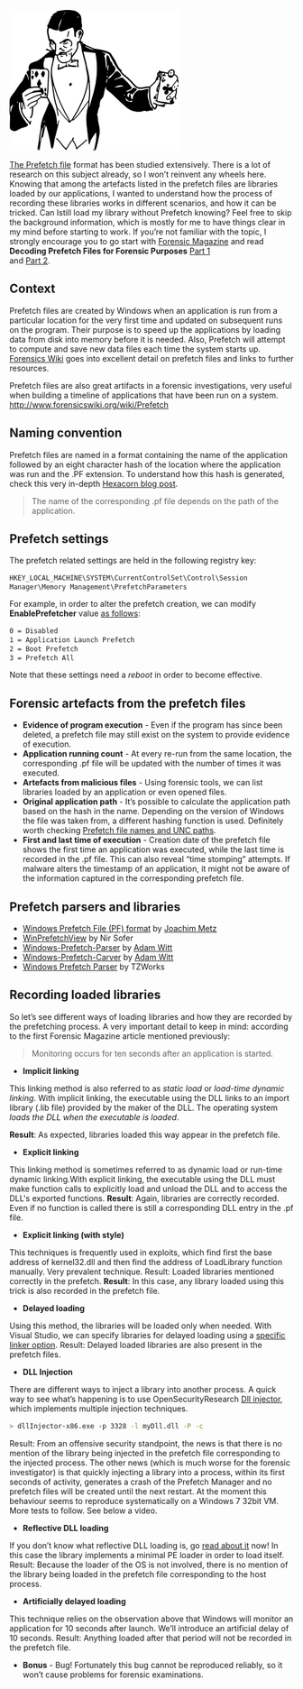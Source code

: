 ![Logo](/assets/images/tricks.png)

[The Prefetch file](http://www.forensicswiki.org/wiki/Windows_Prefetch_File_Format) format has been studied extensively. 
There is a lot of research on this subject already, so I won’t reinvent any wheels here.
Knowing that among the artefacts listed in the prefetch files are libraries loaded by our applications,
I wanted to understand how the process of recording these libraries works in different scenarios, and how it can be tricked. Can  Istill load my library without Prefetch knowing?
Feel free to skip the background information, which is mostly for me to have things clear in my mind before starting to work. 
If you’re not familiar with the topic, I strongly encourage you to go start with [Forensic Magazine](https://www.forensicmag.com/) 
and read **Decoding Prefetch Files for Forensic Purposes**  [Part 1](https://www.forensicmag.com/article/2010/12/decoding-prefetch-files-forensic-purposes-part-1)  
and [Part 2](https://www.forensicmag.com/article/2010/12/decoding-prefetch-files-forensic-purposes-part-2).

## Context
Prefetch files are created by Windows when an application is run from a particular location for the very first time and 
updated on subsequent runs on the program. Their purpose is to speed up the applications by loading data from disk into memory 
before it is needed. Also, Prefetch will attempt to compute and save new data files each time the system starts up. 
[Forensics Wiki](http://www.forensicswiki.org/wiki/Prefetch) goes into excellent detail on prefetch files and 
links to further resources.

Prefetch files are also great artifacts in a forensic investigations, very useful when building a timeline of applications that have been run on a system.  http://www.forensicswiki.org/wiki/Prefetch

## Naming convention
Prefetch files are named in a format containing the name of the application followed by an eight character hash 
of the location where the application was run and the .PF extension.
To understand how this hash is generated, check this very in-depth [Hexacorn blog post](http://www.hexacorn.com/blog/2012/06/13/prefetch-hash-calculator-a-hash-lookup-table-xpvistaw7w2k3w2k8/).

> The name of the corresponding .pf file depends on the path of the application.

## Prefetch settings 
The prefetch related settings are held in the following registry key:
```
HKEY_LOCAL_MACHINE\SYSTEM\CurrentControlSet\Control\Session Manager\Memory Management\PrefetchParameters
```
For example, in order to alter the prefetch creation, we can modify **EnablePrefetcher** value [as follows](https://msdn.microsoft.com/en-us/library/ms940847(v=winembedded.5).aspx):

```
0 = Disabled 
1 = Application Launch Prefetch 
2 = Boot Prefetch 
3 = Prefetch All
```

Note that these settings need a *reboot* in order to become effective.
 
## Forensic artefacts from the prefetch files
* __Evidence of program execution__ - Even if the program has since been deleted, a prefetch file may still exist on the system to provide evidence of execution. 
* __Application running count__ - At every re-run from the same location, the corresponding .pf file will be updated with the number of times it was executed.
* __Artefacts from malicious files__ - Using forensic tools, we can list libraries loaded by an application or even opened files.
* __Original application path__ - It’s possible to calculate the application path based on the hash in the name. Depending on the version of Windows the file was taken from, a different hashing function is used. Definitely worth checking [Prefetch file names and UNC paths](http://www.hexacorn.com/blog/2012/10/29/prefetch-file-names-and-unc-paths/).
* __First and last time of execution__ - Creation date  of the prefetch file shows the first time an application was executed, while the last time is recorded in the .pf file. This can also reveal “time stomping” attempts. If malware alters the timestamp of an application, it might not be aware of the information captured in the corresponding prefetch file.

## Prefetch parsers and libraries
* [Windows Prefetch File (PF) format](https://github.com/libyal/libscca/blob/master/documentation/Windows%20Prefetch%20File%20(PF)%20format.asciidoc) by [Joachim Metz](https://twitter.com/joachimmetz)
* [WinPrefetchView](http://www.nirsoft.net/utils/win_prefetch_view.html) by Nir Sofer
* [Windows-Prefetch-Parser](https://github.com/PoorBillionaire/Windows-Prefetch-Parser) by [Adam Witt](https://twitter.com/_TrapLoop)
* [Windows-Prefetch-Carver](https://github.com/PoorBillionaire/Windows-Prefetch-Carver) by [Adam Witt](https://twitter.com/_TrapLoop)
* [Windows Prefetch Parser](https://tzworks.net/prototype_page.php?proto_id=1) by  TZWorks

## Recording loaded libraries
So let’s see different ways of loading libraries and how they are recorded by the prefetching process. 
A very important detail to keep in mind: according to the first Forensic Magazine article mentioned previously:
> Monitoring occurs for ten seconds after an application is started.

* __Implicit linking__

This linking method is also referred to as _static load_ or _load-time dynamic linking_. With implicit linking, the executable using the DLL links to an import library (.lib file) provided by the maker of the DLL. The operating system _loads the DLL when the executable is loaded_.

**Result**: As expected, libraries loaded this way appear in the prefetch file.
* __Explicit linking__

This linking method is sometimes referred to as dynamic load or run-time dynamic linking.With explicit linking, the executable using the DLL must make function calls to explicitly load and unload the DLL and to access the DLL's exported functions. 
**Result**: Again, libraries are correctly recorded. Even if no function is called there is still a corresponding DLL entry in the .pf file.
* __Explicit linking (with style)__

This techniques is frequently used in exploits, which find first the base address of kernel32.dll and then find the address of LoadLibrary function manually. Very prevalent technique. 
	Result: Loaded libraries mentioned correctly in the prefetch. 
**Result**: In this case, any library loaded using this trick is also recorded in the prefetch file.  
* __Delayed loading__

Using this method, the libraries will be loaded only when needed. With Visual Studio, we can specify libraries for delayed loading using a [specific linker option](https://docs.microsoft.com/en-gb/cpp/build/reference/specifying-dlls-to-delay-load).
Result: Delayed loaded libraries are also present in the prefetch files.
* __DLL Injection__

There are different ways to inject a library into another process. A quick way to see what’s happening is to use OpenSecurityResearch [Dll injector](https://github.com/OpenSecurityResearch/dllinjector), which implements multiple injection techniques.

```bash
> dllInjector-x86.exe -p 3328 -l myDll.dll -P -c
```
Result: From an offensive security standpoint, the news is that there is no mention of the library being injected in the prefetch file corresponding to the injected process. The other news (which is much worse for the forensic investigator) is that quickly injecting a library into a process, within its first seconds of activity, generates a crash of the Prefetch Manager and no prefetch files will be created until the next restart. At the moment this behaviour seems to reproduce systematically on a Windows 7 32bit VM. More tests to follow. See below a video.
* __Reflective DLL loading__

If you don’t know what reflective DLL loading is, go [read about it](https://github.com/stephenfewer/ReflectiveDLLInjection) now! In this case the library implements a minimal PE loader in order to load itself. 
Result: Because the loader of the OS is not involved, there is no mention of the library being loaded in the prefetch file corresponding to the host process. 
* __Artificially delayed loading__

This technique relies on the observation above that Windows will monitor an application for 10 seconds after launch. We’ll introduce an artificial delay of 10 seconds.
Result: Anything loaded after that period will not be recorded in the prefetch file.
* __Bonus__ - Bug!
Fortunately this bug cannot be reproduced reliably, so it won’t cause problems for forensic examinations.


